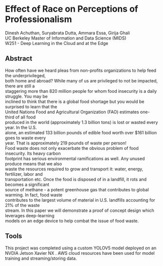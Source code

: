 # Effect of Race on Perceptions of Professionalism
Dinesh Achuthan, Suryabrata Dutta, Ammara Essa, Girija Ghali \
UC Berkeley Master of Information and Data Science (MIDS) \
W251 - Deep Learning in the Cloud and at the Edge 

## Abstract
How often have we heard pleas from non-profits organizations to help feed the underprivileged, \
both home and abroad? While many of us are privileged to not be impacted, there are still a \
staggering more than 820 million people for whom food insecurity is a daily struggle. You may be \
inclined to think that there is a global food shortage but you would be surprised to learn that the \
United Nations Food and Agricultural Organization (FAO) estimates one-third of all food \
produced in the world (approximately 1.3 billion tons) is lost or wasted every year. In the U.S. \
alone, an estimated 133 billion pounds of edible food worth over $161 billion goes to waste every \
year. That is approximately 219 pounds of waste per person! \
Food waste does not only exacerbate the obvious problem of food insecurity. Its heavy carbon \
footprint has serious environmental ramifications as well. Any unused produce means that we also \
waste the resources required to grow and transport it: water, energy, fertilizer, labor and \
transportation etc. Once the food is disposed of in a landfill, it rots and becomes a significant \
source of methane - a potent greenhouse gas that contributes to global warming. In fact, food waste \
contributes to the largest volume of material in U.S. landfills accounting for 21% of the waste \
stream. In this paper we will demonstrate a proof of concept design which leverages deep-learning \
models on an edge device to help combat the issue of food waste.

## Tools
This project was completed using a custom YOLOV5 model deployed on an NVDIA Jetson Xavier NX . AWS cloud resources have been used for model training and streaming/storing data.
